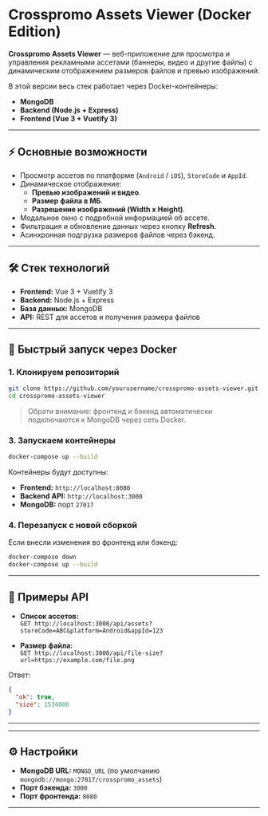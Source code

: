 # Crosspromo Assets Viewer (Docker Edition)


**Crosspromo Assets Viewer** — веб-приложение для просмотра и управления рекламными ассетами (баннеры, видео и другие файлы) с динамическим отображением размеров файлов и превью изображений.  

В этой версии весь стек работает через Docker-контейнеры:

- **MongoDB**  
- **Backend (Node.js + Express)**  
- **Frontend (Vue 3 + Vuetify 3)**  

---

## ⚡ Основные возможности

- Просмотр ассетов по платформе (`Android` / `iOS`), `StoreCode` и `AppId`.
- Динамическое отображение:
  - **Превью изображений и видео**.
  - **Размер файла в МБ**.
  - **Разрешение изображений (Width x Height)**.
- Модальное окно с подробной информацией об ассете.
- Фильтрация и обновление данных через кнопку **Refresh**.
- Асинхронная подгрузка размеров файлов через бэкенд.

---

## 🛠 Стек технологий

- **Frontend:** Vue 3 + Vuetify 3  
- **Backend:** Node.js + Express  
- **База данных:** MongoDB  
- **API:** REST для ассетов и получения размера файлов  

---

## 🚀 Быстрый запуск через Docker

### 1. Клонируем репозиторий
```bash
git clone https://github.com/yourusername/crosspromo-assets-viewer.git
cd crosspromo-assets-viewer
```

> Обрати внимание: фронтенд и бэкенд автоматически подключаются к MongoDB через сеть Docker.

### 3. Запускаем контейнеры
```bash
docker-compose up --build
```

Контейнеры будут доступны:

- **Frontend:** `http://localhost:8080`  
- **Backend API:** `http://localhost:3000`  
- **MongoDB:** порт `27017`  

### 4. Перезапуск с новой сборкой
Если внесли изменения во фронтенд или бэкенд:
```bash
docker-compose down
docker-compose up --build
```

---

## 🔗 Примеры API

- **Список ассетов:**  
`GET http://localhost:3000/api/assets?storeCode=ABC&platform=Android&appId=123`  

- **Размер файла:**  
`GET http://localhost:3000/api/file-size?url=https://example.com/file.png`  

Ответ:
```json
{
  "ok": true,
  "size": 1534000
}
```

---

---

## ⚙ Настройки

- **MongoDB URL:** `MONGO_URL` (по умолчанию `mongodb://mongo:27017/crosspromo_assets`)  
- **Порт бэкенда:** `3000`  
- **Порт фронтенда:** `8080`  

---
